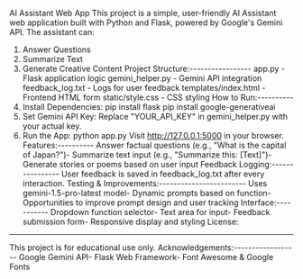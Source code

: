 AI Assistant Web App
 This project is a simple, user-friendly AI Assistant web application built with Python and Flask,
 powered by Google's Gemini API. The assistant can:
 1. Answer Questions
 2. Summarize Text
 3. Generate Creative Content
 Project Structure:-----------------
app.py               - Flask application logic
 gemini_helper.py     - Gemini API integration
 feedback_log.txt     - Logs for user feedback
 templates/index.html - Frontend HTML form
 static/style.css     - CSS styling
 How to Run:----------
1. Install Dependencies:
   pip install flask
   pip install google-generativeai
 2. Set Gemini API Key:
   Replace "YOUR_API_KEY" in gemini_helper.py with your actual key.
 3. Run the App:
   python app.py
   Visit http://127.0.0.1:5000 in your browser.
 Features:---------- Answer factual questions (e.g., "What is the capital of Japan?")- Summarize text input (e.g., "Summarize this: [Text]")- Generate stories or poems based on user input
 Feedback Logging:----------------
User feedback is saved in feedback_log.txt after every interaction.
 Testing & Improvements:------------------------ Uses gemini-1.5-pro-latest model- Dynamic prompts based on function- Opportunities to improve prompt design and user tracking
 Interface:----------- Dropdown function selector- Text area for input- Feedback submission form- Responsive display and styling
 License:
-------
This project is for educational use only.
 Acknowledgements:------------------ Google Gemini API- Flask Web Framework- Font Awesome & Google Fonts
